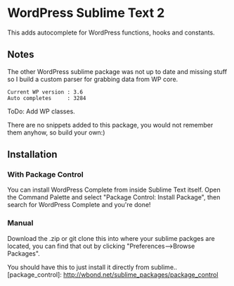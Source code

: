 # WordPress Sublime Text 2

This adds autocomplete for WordPress functions, hooks and constants.

## Notes

The other WordPress sublime package was not up to date and missing stuff so I build a custom parser for grabbing data from WP core.

    Current WP version : 3.6  
    Auto completes     : 3284

ToDo: Add WP classes.

There are no snippets added to this package, you would not remember them anyhow, so build your own:)    

## Installation

### With Package Control

You can install WordPress Complete from inside Sublime Text itself. Open the Command Palette and select "Package Control: Install Package", then search for WordPress Complete and you're done!

### Manual

Download the .zip or git clone this into where your sublime packges are located, you can find that out by clicking "Preferences-->Browse Packages".
 

You should have this to just install it directly from sublime.. [package_control]: http://wbond.net/sublime_packages/package_control